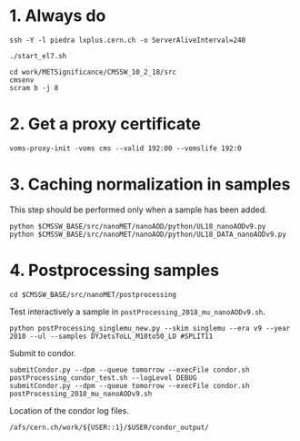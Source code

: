 # 1. Always do

    ssh -Y -l piedra lxplus.cern.ch -o ServerAliveInterval=240
    
    ./start_el7.sh

    cd work/METSignificance/CMSSW_10_2_18/src
    cmsenv
    scram b -j 8
 
# 2. Get a proxy certificate

    voms-proxy-init -voms cms --valid 192:00 --vomslife 192:0

# 3. Caching normalization in samples

This step should be performed only when a sample has been added.

    python $CMSSW_BASE/src/nanoMET/nanoAOD/python/UL18_nanoAODv9.py
    python $CMSSW_BASE/src/nanoMET/nanoAOD/python/UL18_DATA_nanoAODv9.py

# 4. Postprocessing samples

    cd $CMSSW_BASE/src/nanoMET/postprocessing

Test interactively a sample in `postProcessing_2018_mu_nanoAODv9.sh`.

    python postProcessing_singlemu_new.py --skim singlemu --era v9 --year 2018 --ul --samples DYJetsToLL_M10to50_LO #SPLIT11

Submit to condor.

    submitCondor.py --dpm --queue tomorrow --execFile condor.sh postProcessing_condor_test.sh --logLevel DEBUG
    submitCondor.py --dpm --queue tomorrow --execFile condor.sh postProcessing_2018_mu_nanoAODv9.sh

Location of the condor log files.

    /afs/cern.ch/work/${USER::1}/$USER/condor_output/
